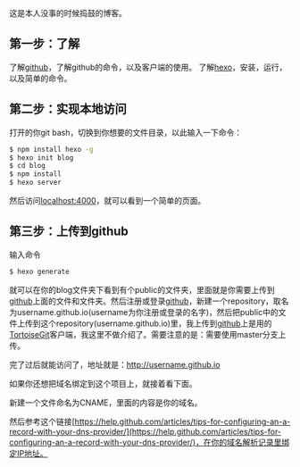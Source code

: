 这是本人没事的时候捣鼓的博客。



## 第一步：了解

了解[github](https://github.com)，了解github的命令，以及客户端的使用。
了解[hexo](http://hexo.io)，安装，运行，以及简单的命令。



## 第二步：实现本地访问

打开的你git bash，切换到你想要的文件目录，以此输入一下命令：
``` bash
$ npm install hexo -g
$ hexo init blog
$ cd blog
$ npm install
$ hexo server
```
然后访问[localhost:4000](http://localhost:4000)，就可以看到一个简单的页面。



## 第三步：上传到github

输入命令
``` bash
$ hexo generate
```
就可以在你的blog文件夹下看到有个public的文件夹，里面就是你需要上传到[github](https://github.com)上面的文件和文件夹。然后注册或登录[github](https://github.com)，新建一个repository，取名为username.github.io(username为你注册或登录的名字)，然后把public中的文件上传到这个repository(username.github.io)里，我上传到[github](https://github.com)上是用的[TortoiseGit](http://download.tortoisegit.org)客户端，我这里不做介绍了。需要注意的是：需要使用master分支上传。

完了过后就能访问了，地址就是：http://username.github.io

如果你还想把域名绑定到这个项目上，就接着看下面。

新建一个文件命名为CNAME，里面的内容是你的域名。

然后参考这个链接[https://help.github.com/articles/tips-for-configuring-an-a-record-with-your-dns-provider/](https://help.github.com/articles/tips-for-configuring-an-a-record-with-your-dns-provider/)，在你的域名解析记录里绑定IP地址。
